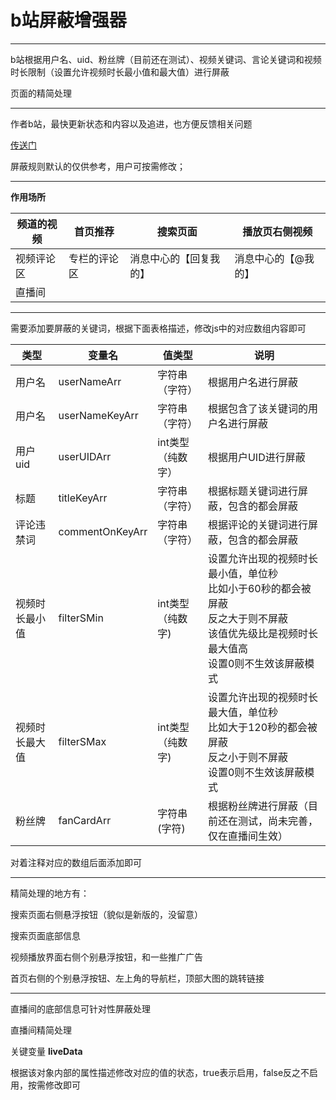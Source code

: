 # b站屏蔽增强器

<hr>
b站根据用户名、uid、粉丝牌（目前还在测试）、视频关键词、言论关键词和视频时长限制（设置允许视频时长最小值和最大值）进行屏蔽

页面的精简处理
<hr>
作者b站，最快更新状态和内容以及追进，也方便反馈相关问题

[传送门](https://space.bilibili.com/473239155/dynamic)

屏蔽规则默认的仅供参考，用户可按需修改；

<hr>

**作用场所**

| 频道的视频 |  首页推荐   |  搜索页面   | 播放页右侧视频 |
|------|-----|-----|---------|
| 视频评论区 |  专栏的评论区   |  消息中心的【回复我的】   | 消息中心的【@我的】 |
| 直播间  |           |                |            |

<hr>
需要添加要屏蔽的关键词，根据下面表格描述，修改js中的对应数组内容即可

| 类型      | 变量名 | 值类型        | 说明                                                                                     |
|---------|-----|------------|----------------------------------------------------------------------------------------|
| 用户名     |  userNameArr | 字符串（字符）    | 根据用户名进行屏蔽                                                                              |
| 用户名     | userNameKeyArr  | 字符串（字符）   | 根据包含了该关键词的用户名进行屏蔽                                                                      |
| 用户uid   |   userUIDArr | int类型（纯数字） | 根据用户UID进行屏蔽                                                                            |
| 标题      |  titleKeyArr | 字符串（字符）    | 根据标题关键词进行屏蔽，包含的都会屏蔽                                                                    |
| 评论违禁词   |   commentOnKeyArr | 字符串（字符）    | 根据评论的关键词进行屏蔽，包含的都会屏蔽                                                                   |
| 视频时长最小值 | filterSMin| int类型（纯数字) | 设置允许出现的视频时长最小值，单位秒<br/>比如小于60秒的都会被屏蔽<br/>反之大于则不屏蔽<br/>该值优先级比是视频时长最大值高<br/>设置0则不生效该屏蔽模式 |
| 视频时长最大值 | filterSMax | int类型（纯数字) | 设置允许出现的视频时长最大值，单位秒<br/>比如大于120秒的都会被屏蔽<br/>反之小于则不屏蔽<br/>设置0则不生效该屏蔽模式                    |
| 粉丝牌     |   fanCardArr   | 字符串(字符)    | 根据粉丝牌进行屏蔽（目前还在测试，尚未完善，仅在直播间生效）                                                         |

对着注释对应的数组后面添加即可
<hr>
精简处理的地方有：

搜索页面右侧悬浮按钮（貌似是新版的，没留意）

搜索页面底部信息

视频播放界面右侧个别悬浮按钮，和一些推广广告

首页右侧的个别悬浮按钮、左上角的导航栏，顶部大图的跳转链接

<hr>
直播间的底部信息可针对性屏蔽处理

直播间精简处理

关键变量 **liveData**

根据该对象内部的属性描述修改对应的值的状态，true表示启用，false反之不启用，按需修改即可


